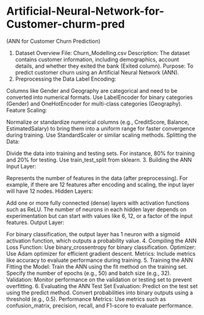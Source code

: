 # Artificial-Neural-Network-for-Customer-churm-pred
(ANN for Customer Churn Prediction)
1. Dataset Overview
File: Churn_Modelling.csv
Description: The dataset contains customer information, including demographics, account details, and whether they exited the bank (Exited column).
Purpose: To predict customer churn using an Artificial Neural Network (ANN).
2. Preprocessing the Data
Label Encoding:

Columns like Gender and Geography are categorical and need to be converted into numerical formats.
Use LabelEncoder for binary categories (Gender) and OneHotEncoder for multi-class categories (Geography).
Feature Scaling:

Normalize or standardize numerical columns (e.g., CreditScore, Balance, EstimatedSalary) to bring them into a uniform range for faster convergence during training.
Use StandardScaler or similar scaling methods.
Splitting the Data:

Divide the data into training and testing sets. For instance, 80% for training and 20% for testing.
Use train_test_split from sklearn.
3. Building the ANN
Input Layer:

Represents the number of features in the data (after preprocessing). For example, if there are 12 features after encoding and scaling, the input layer will have 12 nodes.
Hidden Layers:

Add one or more fully connected (dense) layers with activation functions such as ReLU.
The number of neurons in each hidden layer depends on experimentation but can start with values like 6, 12, or a factor of the input features.
Output Layer:

For binary classification, the output layer has 1 neuron with a sigmoid activation function, which outputs a probability value.
4. Compiling the ANN
Loss Function:
Use binary_crossentropy for binary classification.
Optimizer:
Use Adam optimizer for efficient gradient descent.
Metrics:
Include metrics like accuracy to evaluate performance during training.
5. Training the ANN
Fitting the Model:
Train the ANN using the fit method on the training set.
Specify the number of epochs (e.g., 50) and batch size (e.g., 32).
Validation:
Monitor performance on the validation or testing set to prevent overfitting.
6. Evaluating the ANN
Test Set Evaluation:
Predict on the test set using the predict method.
Convert probabilities into binary outputs using a threshold (e.g., 0.5).
Performance Metrics:
Use metrics such as confusion_matrix, precision, recall, and F1-score to evaluate performance.
